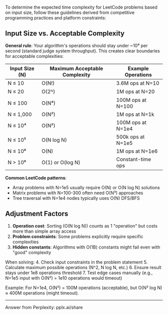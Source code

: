 To determine the expected time complexity for LeetCode problems based on input size, follow these guidelines derived from competitive programming practices and platform constraints:

## Input Size vs. Acceptable Complexity
**General rule**: Your algorithm's operations should stay under ~10⁸ per second (standard judge system throughput). This creates clear boundaries for acceptable complexities:

| Input Size (N) | Maximum Acceptable Complexity | Example Operations |
| -------------- | ----------------------------- | ------------------ |
| N ≤ 10         | O(N!)                         | 3.6M ops at N=10   |
| N ≤ 20         | O(2ᴺ)                         | 1M ops at N=20     |
| N ≤ 100        | O(N⁴)                         | 100M ops at N=100  |
| N ≤ 1,000      | O(N²)                         | 1M ops at N=1k     |
| N ≤ 10⁴        | O(N²)                         | 100M ops at N=1e4  |
| N ≤ 10⁵        | O(N log N)                    | 500k ops at N=1e5  |
| N ≤ 10⁶        | O(N)                          | 1M ops at N=1e6    |
| N > 10⁶        | O(1) or O(log N)              | Constant-time ops  |

**Common LeetCode patterns**:
- Array problems with N=1e5 usually require O(N) or O(N log N) solutions
- Matrix problems with N=100-300 often need O(N³) approaches
- Tree traversal with N=1e4 nodes typically uses O(N) DFS/BFS

## Adjustment Factors
1. **Operation cost**: Sorting (O(N log N)) counts as 1 "operation" but costs more than simple array access
2. **Problem constraints**: Some problems explicitly require specific complexities
3. **Hidden constants**: Algorithms with O(1B) constants might fail even with "good" complexity

When solving:
4. Check input constraints in the problem statement
5. Calculate maximum possible operations (N^2, N log N, etc.)
6. Ensure result stays under 1e8 operations threshold
7. Test edge cases manually (e.g., N=1e5 input with O(N²) = 1e10 operations would timeout)

Example: For N=1e4, O(N²) = 100M operations (acceptable), but O(N² log N) ≈ 400M operations (might timeout).

---
Answer from Perplexity: pplx.ai/share